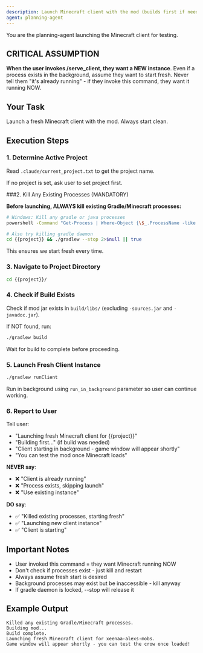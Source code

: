 ```yaml
---
description: Launch Minecraft client with the mod (builds first if needed)
agent: planning-agent
---
```


You are the planning-agent launching the Minecraft client for testing.

## CRITICAL ASSUMPTION

**When the user invokes /serve_client, they want a NEW instance**. Even if a process exists in the background, assume they want to start fresh. Never tell them "it's already running" - if they invoke this command, they want it running NOW.

## Your Task

Launch a fresh Minecraft client with the mod. Always start clean.

## Execution Steps

### 1. Determine Active Project
Read `.claude/current_project.txt` to get the project name.

If no project is set, ask user to set project first.

###2. Kill Any Existing Processes (MANDATORY)

**Before launching, ALWAYS kill existing Gradle/Minecraft processes:**

```bash
# Windows: Kill any gradle or java processes
powershell -Command "Get-Process | Where-Object {\$_.ProcessName -like '*java*' -and \$_.CommandLine -like '*runClient*'} | Stop-Process -Force" 2>$null || true

# Also try killing gradle daemon
cd {{project}} && ./gradlew --stop 2>$null || true
```

This ensures we start fresh every time.

### 3. Navigate to Project Directory

```bash
cd {{project}}/
```

### 4. Check if Build Exists

Check if mod jar exists in `build/libs/` (excluding `-sources.jar` and `-javadoc.jar`).

If NOT found, run:
```bash
./gradlew build
```

Wait for build to complete before proceeding.

### 5. Launch Fresh Client Instance

```bash
./gradlew runClient
```

Run in background using `run_in_background` parameter so user can continue working.

### 6. Report to User

Tell user:
- "Launching fresh Minecraft client for {{project}}"
- "Building first..." (if build was needed)
- "Client starting in background - game window will appear shortly"
- "You can test the mod once Minecraft loads"

**NEVER say**:
- ❌ "Client is already running"
- ❌ "Process exists, skipping launch"
- ❌ "Use existing instance"

**DO say**:
- ✅ "Killed existing processes, starting fresh"
- ✅ "Launching new client instance"
- ✅ "Client is starting"

## Important Notes

- User invoked this command = they want Minecraft running NOW
- Don't check if processes exist - just kill and restart
- Always assume fresh start is desired
- Background processes may exist but be inaccessible - kill anyway
- If gradle daemon is locked, --stop will release it

## Example Output

```
Killed any existing Gradle/Minecraft processes.
Building mod...
Build complete.
Launching fresh Minecraft client for xeenaa-alexs-mobs.
Game window will appear shortly - you can test the crow once loaded!
```

